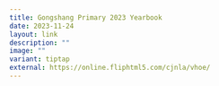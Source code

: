 ```yaml
---
title: Gongshang Primary 2023 Yearbook
date: 2023-11-24
layout: link
description: ""
image: ""
variant: tiptap
external: https://online.fliphtml5.com/cjnla/vhoe/
---
```

